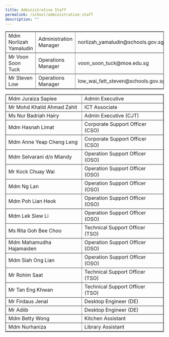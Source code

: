 ```yaml
---
title: Administrative Staff
permalink: /school/administrative-staff
description: ""
---
```

<table border="1" width="100%" cellspacing="0" cellpadding="0">
<tbody>
<tr>
<td>Mdm Norlizah Yamaludin</td>
<td>Administration Manager</td>
<td>norlizah_yamaludin@schools.gov.sg</td>
</tr>
<tr>
<td>Mr Voon Soon Tuck</td>
<td>Operations Manager</td>
<td>voon_soon_tuck@moe.edu.sg</td>
</tr>
<tr>
<td>Mr Steven Low</td>
<td>Operations Manager</td>
<td>low_wai_fatt_steven@schools.gov.sg</td>
</tr>
</tbody>
</table>
<table border="1" width="100%" cellspacing="0" cellpadding="0">
<tbody>
<tr>
<td>Mdm Juraiza Sapiee</td>
<td>Admin Executive</td>
</tr>
<tr>
<td>Mr Mohd Khalid Ahmad Zahit</td>
<td>ICT Associate</td>
</tr>
<tr>
<td>Ms Nur Badriah Hairy</td>
<td>Admin Executive (CJT)</td>
</tr>
<tr>
<td>Mdm Hasnah Limat</td>
<td>Corporate Support Officer (CSO)</td>
</tr>
<tr>
<td>Mdm Anne Yeap Cheng Leng</td>
<td>Corporate Support Officer (CSO)</td>
</tr>
<tr>
<td>Mdm Selvarani d/o Miandy</td>
<td>Operation Support Officer (OSO)</td>
</tr>
<tr>
<td>Mr Kock Chuay Wai</td>
<td>Operation Support Officer (OSO)</td>
</tr>
<tr>
<td>Mdm Ng Lan</td>
<td>Operation Support Officer (OSO)</td>
</tr>
<tr>
<td>Mdm Poh Lian Heok</td>
<td>Operation Support Officer (OSO)</td>
</tr>
<tr>
<td>Mdm Lek Siew Li</td>
<td>Operation Support Officer (OSO)</td>
</tr>
<tr>
<td>Ms Rita Goh Bee Choo</td>
<td>Technical Support Officer (TSO)</td>
</tr>
<tr>
<td>Mdm Mahamudha Hajamaiden</td>
<td>Operation Support Officer (OSO)</td>
</tr>
<tr>
<td>Mdm Siah Ong Lian</td>
<td>Operation Support Officer (OSO)</td>
</tr>
<tr>
<td>Mr Rohim Saat</td>
<td>Technical Support Officer (TSO)</td>
</tr>
<tr>
<td>Mr Tan Eng Khwan</td>
<td>Technical Support Officer (TSO)</td>
</tr>
<tr>
<td>Mr Firdaus Jenal</td>
<td>Desktop Engineer (DE)</td>
</tr>
<tr>
<td>Mr Adiib</td>
<td>Desktop Engineer (DE)</td>
</tr>
<tr>
<td>Mdm Betty Wong</td>
<td>Kitchen Assistant</td>
</tr>
<tr>
<td>Mdm Nurhaniza</td>
<td>Library Assistant</td>
</tr>
</tbody>
</table>